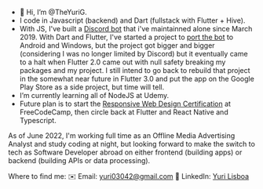 - 👋 Hi, I’m @TheYuriG.
- I code in Javascript (backend) and Dart (fullstack with Flutter + Hive).
- With JS, I've built a [Discord bot](https://discordapp.com/invite/j55v7pD) that i've maintainned alone since March 2019. With Dart and Flutter, I've started a project to [port the bot](https://github.com/TheYuriG/Yura/tags) to Android and Windows, but the project got bigger and bigger (considering I was no longer limited by Discord) but it eventually came to a halt when Flutter 2.0 came out with null safety breaking my packages and my project. I still intend to go back to rebuild that project in the somewhat near future in Flutter 3.0 and put the app on the Google Play Store as a side project, but time will tell.
- I’m currently learning all of NodeJS at Udemy.
- Future plan is to start the [Responsive Web Design Certification](https://www.freecodecamp.org/learn/2022/responsive-web-design) at FreeCodeCamp, then circle back at Flutter and React Native and Typescript.

As of June 2022, I'm working full time as an Offline Media Advertising Analyst and study coding at night, but looking forward to make the switch to tech as Software Developer abroad on either frontend (building apps) or backend (building APIs or data processing).

Where to find me:
✉️ Email: yuri03042@gmail.com
💼 LinkedIn: [Yuri Lisboa](https://www.linkedin.com/in/yuri-gabriel-ferreira-lisboa-0a689223a/)
